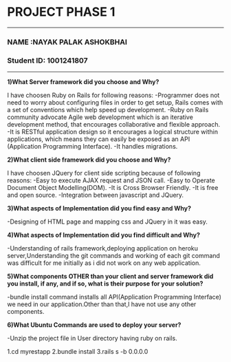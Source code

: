 # **PROJECT PHASE 1** #

----------


### **NAME :NAYAK PALAK ASHOKBHAI** ###


### **Student ID: 1001241807** ###

----------

**1)What Server framework did you choose and Why?**

I have choosen Ruby on Rails for following reasons:
-Programmer does not need to worry about configuring files in order to get setup, Rails comes with a set of conventions which help speed up development.
-Ruby on Rails community advocate Agile web development which is an iterative development method, that encourages collaborative and flexible approach.
-It is RESTful application design so it encourages a logical structure within applications, which means they can easily be exposed as an API (Application Programming Interface).
-It handles migrations.

**2)What client side framework did you choose and Why?**

I have choosen JQuery for client side scripting because of following reasons: 
-Easy to execute AJAX request and JSON call.
-Easy to Operate Document Object Modelling(DOM).
-It is Cross Browser Friendly.
-It is free and open source.
-Integration between javascript and JQuery.

**3)What aspects of Implementation did you find easy and Why?**

-Designing of HTML page and mapping css and JQuery in it was easy.

**4)What aspects of Implementation did you find difficult and Why?**

-Understanding of rails framework,deploying application on heroku server,Understanding the git commands and working of each git command was difficult for me initially as i did not work on any web application.

**5)What components OTHER than your client and server framework did you install, if any, and if so, what is their purpose for your solution?**

-bundle install command installs all API(Application Programming Interface) we need in our application.Other than that,I have not use any other components.

**6)What Ubuntu Commands are used to deploy your server?**

-Unzip the project file in User directory having ruby on rails.

1.cd myrestapp 2.bundle install 3.rails s -b 0.0.0.0

